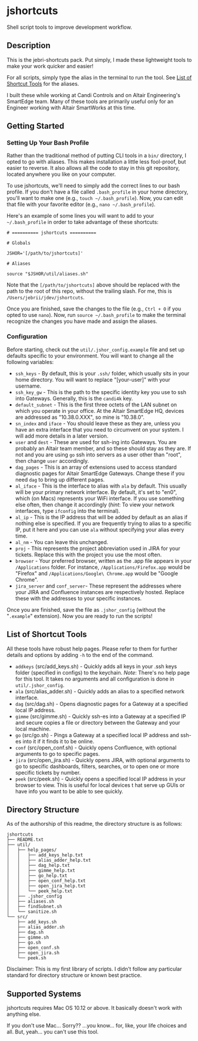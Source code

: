 # jshortcuts

Shell script tools to improve development workflow.

## Description

This is the jebri-shortcuts pack.
Put simply, I made these lightweight tools to make your work quicker and easier!

For all scripts, simply type the alias in the terminal to run the tool.
See [List of Shortcut Tools](#list-of-shortcut-tools) for the aliases.

I built these while working at Candi Controls and on Altair Engineering's SmartEdge team.
Many of these tools are primarily useful only for an Engineer working with Altair SmartWorks at this time.

## Getting Started

### Setting Up Your Bash Profile

Rather than the traditional method of putting CLI tools in a `bin/` directory, I opted to go with aliases.
This makes installation a little less fool-proof, but easier to reverse.
It also allows all the code to stay in this git repository, located anywhere you like on your computer.

To use jshortcuts, we'll need to simply add the correct lines to our bash profile.
If you don't have a file called `.bash_profile` in your home directory, you'll want to make one  (e.g., `touch ~/.bash_profile`).
Now, you can edit that file with your favorite editor (e.g., `nano ~/.bash_profile`).

Here's an example of some lines you will want to add to your `~/.bash_profile` in order to take advantage of these shortcuts:

```
# ========== jshortcuts ==========

# Globals

JSHOR='[/path/to/jshortcuts]'

# Aliases

source "$JSHOR/util/aliases.sh"
```

Note that the `[/path/to/jshortcuts]` above should be replaced with the path to the root of this repo, without the trailing slash.
For me, this is `/Users/jebrii/jdev/jshortcuts`.

Once you are finished, save the changes to the file (e.g., `Ctrl + O` if you opted to use `nano`).
Now, run `source ~/.bash_profile` to make the terminal recognize the changes you have made and assign the aliases.

### Configuration

Before starting, check out the `util/.jshor_config.example` file and set up defaults specific to your environment.
You will want to change all the following variables:

* `ssh_keys` - By default, this is your `.ssh/` folder, which usually sits in your home directory. You will want to replace "[your-user]" with your username.
* `ssh_key_gw` - This is the path to the specific identity key you use to ssh into Gateways. Generally, this is the `candi4k` key.
* `default_subnet` - This is the first three octets of the LAN subnet on which you operate in your office. At the Altair SmartEdge HQ, devices are addressed as "10.38.0.XXX", so mine is "10.38.0".
* `sn_index` and `iface` - You should leave these as they are, unless you have an extra interface that you need to circumvent on your system. I will add more details in a later version.
* `user` and `dest` - These are used for ssh-ing into Gateways. You are probably an Altair team member, and so these should stay as they are. If not and you are using `go` ssh into servers as a user other than "root", then change `user` accordingly.
* `dag_pages` - This is an array of extensions used to access standard diagnostic pages for Altair SmartEdge Gateways. Change these if you need `dag` to bring up different pages.
* `al_iface` - This is the interface to alias with `ala` by default. This usually will be your primary network interface. By default, it's set to "en0", which (on Macs) represents your WiFi interface. If you use something else often, then change it accordingly (*hint*: To view your network interfaces, type `ifconfig` into the terminal).
* `al_ip` - This is the IP address that will be added by default as an alias if nothing else is specified. If you are frequently trying to alias to a specific IP, put it here and you can use `ala` without specifying your alias every time.
* `al_nm` - You can leave this unchanged.
* `proj` - This represents the project abbreviation used in JIRA for your tickets. Replace this with the project you use the most often.
* `browser` - Your preferred browser, written as the .app file appears in your `/Applications` folder. For instance, `/Applications/Firefox.app` would be "Firefox" and `/Applications/Google\ Chrome.app` would be "Google Chrome".
* `jira_server` and `conf_server`- These represent the addresses where your JIRA and Confluence instances are respectively hosted. Replace these with the addresses to your specific instances.

Once you are finished, save the file as `.jshor_config` (without the "`.example`" extension).
Now you are ready to run the scripts!

## List of Shortcut Tools

All these tools have robust help pages.
Please refer to them for further details and options by adding `-h` to the end of the command.

* `addkeys` (src/add_keys.sh) - Quickly adds all keys in your .ssh keys folder (specified in configs) to the keychain. *Note*: There's no help page for this tool. It takes no arguments and all configuration is done in `util/.jshor_config`.
* `ala` (src/alias_adder.sh) - Quickly adds an alias to a specified network interface.
* `dag` (src/dag.sh) - Opens diagnostic pages for a Gateway at a specified local IP address.
* `gimme` (src/gimme.sh) - Quickly ssh-es into a Gateway at a specified IP and secure copies a file or directory between the Gateway and your local machine.
* `go` (src/go.sh) - Pings a Gateway at a specified local IP address and ssh-es into it if it finds it to be online.
* `conf` (src/open_conf.sh) - Quickly opens Confluence, with optional arguments to go to specific pages.
* `jira` (src/open_jira.sh) - Quickly opens JIRA, with optional arguments to go to specific dashboards, filters, searches, or to open one or more specific tickets by number.
* `peek` (src/peek.sh) - Quickly opens a specified local IP address in your browser to view. This is useful for local devices t hat serve up GUIs or have info you want to be able to see quickly.

## Directory Structure

As of the authorship of this readme, the directory structure is as follows:
```
jshortcuts
├── README.txt
├── util/
│   ├── help_pages/
│   │   ├── add_keys_help.txt
│   │   ├── alias_adder_help.txt
│   │   ├── dag_help.txt
│   │   ├── gimme_help.txt
│   │   ├── go_help.txt
│   │   ├── open_conf_help.txt
│   │   ├── open_jira_help.txt
│   │   └── peek_help.txt
│   ├── .jshor_config
│   ├── aliases.sh
│   ├── findSubnet.sh
│   └── sanitize.sh
└── src/
    ├── add_keys.sh
    ├── alias_adder.sh
    ├── dag.sh
    ├── gimme.sh
    ├── go.sh
    ├── open_conf.sh
    ├── open_jira.sh
    └── peek.sh
```

Disclaimer: This is my first library of scripts.
I didn't follow any particular standard for directory structure or known best practice.

## Supported Systems

jshortcuts requires Mac OS 10.12 or above.
It basically doesn't work with anything else.

If you don't use Mac... Sorry?? ...you know... for, like, your life choices and all. But, yeah... you can't use this tool.
